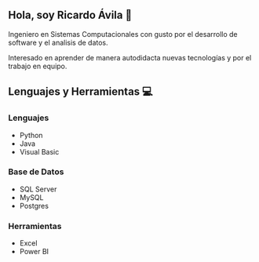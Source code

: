 ## Hola, soy Ricardo Ávila 👋

Ingeniero en Sistemas Computacionales con gusto por el desarrollo de software y el analisis de datos.

Interesado en aprender de manera autodidacta nuevas tecnologías y por el trabajo en equipo.

## Lenguajes y Herramientas 💻

### Lenguajes &nbsp;
 - Python &nbsp;
 - Java &nbsp;
 - Visual Basic &nbsp;
  
### Base de Datos &nbsp;
 - SQL Server &nbsp;
 - MySQL &nbsp;
 - Postgres &nbsp;
  
### Herramientas &nbsp;
 - Excel &nbsp;
 - Power BI &nbsp;

<!--
**RicardoAvilaC/RicardoAvilaC** is a ✨ _special_ ✨ repository because its `README.md` (this file) appears on your GitHub profile.

Here are some ideas to get you started:

- 🔭 I’m currently working on ...
- 🌱 I’m currently learning ...
- 👯 I’m looking to collaborate on ...
- 🤔 I’m looking for help with ...
- 💬 Ask me about ...
- 📫 How to reach me: ...
- 😄 Pronouns: ...
- ⚡ Fun fact: ...
-->
